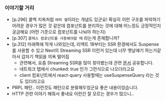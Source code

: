 ### 이야기할 거리

- [p.296] 콜백 지옥처럼 `래퍼 헬`이라는 개념도 있군요! 확실히 이런 구조를 파악하기 어려운 경우가 많은 것 같은데 컴포넌트를 분리하는 것에 대해 어느정도 긍정적인지 궁금해요 (어떤 기준으로 컴포넌트를 나눠야 하는지)
- [p.307] `클래스 컴포넌트를 사용해야할 때` 라는게 존재합니까?
- [p.312] 아래쪽에 작게 나와있는데, 리액트 18부터는 SSR 환경에서도 Suspense를 사용할 수 있고 Next의 Streaming SSR 이런거 있는데 너무 옛날얘기 하는거같아서 갑자기 책읽을 의욕 떨어짐
  - 관련해서, 요즘 Streaming SSR을 많이 찾아봤는데 관련 [문서](https://nextjs.org/docs/app/building-your-application/routing/loading-ui-and-streaming) 공유합니다.
  - 네트워크 탭에서 chunked: true 인가 그런식으로 나오더라고요
  - client 컴포넌트에서 react-query 사용할때는 useSuspenseQuery 라는 것도 있더라고요
- PRPL 패턴.. 이런것도 패턴으로 분류해두었군요 좋은 내용이었습니다.
- HTTP 관련 이야기 해줘서 좋네요 이런건 잘 모르는 경우가 많으니..

